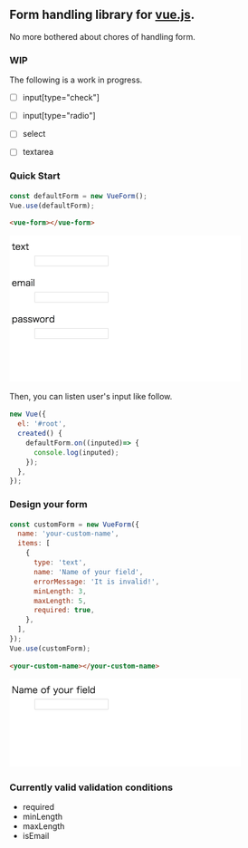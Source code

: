 ## Form handling library for [vue.js](http://vuejs.org/).

No more bothered about chores of handling form.

### WIP

The following is a work in progress.

- [ ] input[type="check"]
- [ ] input[type="radio"]
- [ ] select
- [ ] textarea


### Quick Start

```js
const defaultForm = new VueForm();
Vue.use(defaultForm);
```

```html
<vue-form></vue-form>
```

![](./example/example.gif)

Then, you can listen user's input like follow.

```js
new Vue({
  el: '#root',
  created() {
    defaultForm.on((inputed)=> {
      console.log(inputed);
    });
  },
});

```


### Design your form

```js
const customForm = new VueForm({
  name: 'your-custom-name',
  items: [
    {
      type: 'text',
      name: 'Name of your field',
      errorMessage: 'It is invalid!',
      minLength: 3,
      maxLength: 5,
      required: true,
    },
  ],
});
Vue.use(customForm);
```

```html
<your-custom-name></your-custom-name>
```

![](./example/example2.gif)

### Currently valid validation conditions

- required
- minLength
- maxLength
- isEmail
